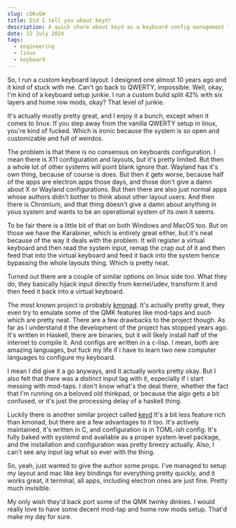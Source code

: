 ```yaml
---
slug: cO6vGW
title: Did I tell you about keyd?
description: A quick share about keyd as a keyboard config management tool
date: 22 July 2024
tags:
  - engineering
  - linux
  - keyboard
---
```


So, I run a custom keyboard layout. I designed one almost 10 years ago and it
kind of stuck with me. Can't go back to QWERTY, impossible. Well, okay, I'm kind
of a keyboard setup junkie. I run a custom build split 42% with six layers and
home row mods, okay? That level of junkie.

It's actually mostly pretty great, and I enjoy it a bunch, except when it comes
to linux. If you step away from the vanilla QWERTY setup in linux, you're kind
of fucked. Which is ironic because the system is so open and customizable and
full of weirdos.

The problem is that there is no consensus on keyboards configuration. I mean
there is X11 configuration and layouts, but it's pretty limited. But then a
whole lot of other systems will point blank ignore that. Wayland has it's own
thing, because of course is does. But then it gets worse, because half of the
apps are electron apps those days, and those don't give a damn about X or
Wayland configurations. But then there are also just normal apps whose authors
didn't bother to think about other layout users. And then there is Chromium, and
that thing doesn't give a damn about anything in yous system and wants to be an
operational system of its own it seems.

To be fair there is a little bit of that on both Windows and MacOS too. But on
those we have the Karabiner, which is entirely great either, but it's neat
because of the way it deals with the problem. It will register a virtual
keyboard and then read the system input, remap the crap out of it and then feed
that into the virtual keyboard and feed it back into the system hence bypassing
the whole layouts thing. Which is pretty neat.

Turned out there are a couple of similar options on linux side too. What they
do, they basically hijack input directly from kernel/udev, transform it and then
feed it back into a virtual keyboard.

The most known project is probably [kmonad](https://github.com/kmonad/kmonad).
It's actually pretty great, they even try to emulate some of the QMK features
like mod-taps and such which are pretty neat. There are a few drawbacks to the
project though. As far as I understand it the development of the project has
stopped years ago. It's written in Haskell, there are binaries, but it will
likely install half of the internet to compile it. And configs are written in a
c-lisp. I mean, both are amazing languages, but fuck my life if i have to learn
two new computer languages to configure my keyboard.

I mean I did give it a go anyways, and it actually works pretty okay. But I also
felt that there was a distinct input lag with it, especially if i start messing
with mod-taps. I don't know what's the deal there, whether the fact that I'm
running on a beloved old thinkpad, or because the algo gets a bit confused, or
it's just the processing delay of a haskell thing.

Luckily there is another similar project called
[keyd](https://github.com/rvaiya/keyd) It's a bit less feature rich than kmonad,
but there are a few advantages to it too. It's actively maintained, it's written
in C, and configuration is in TOML-ish config. It's fully baked with systemd and
available as a proper system level package, and the installation and
configuration was pretty breezy actually. Also, I can't see any input lag what
so ever with the thing.

So, yeah, just wanted to give the author some props. I've managed to setup my
layout and mac like key bindings for everything pretty quickly, and it works
great, it terminal, all apps, including electron ones are just fine. Pretty much
invisible.

My only wish they'd back port some of the QMK twinky dinkies. I would really
love to have some decent mod-tap and home row mods setup. That'd make my day for
sure.
